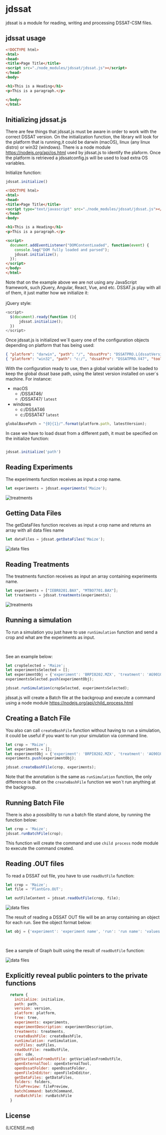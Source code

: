# jdssat

jdssat is a module for reading, writing and processing DSSAT-CSM files.

## jdssat usage

``` html
<!DOCTYPE html>
<html>
<head>
<title>Page Title</title>
<script src="./node_modules/jdssat/jdssat.js"></script>
</head>
<body>

<h1>This is a Heading</h1>
<p>This is a paragraph.</p>

</body>
</html>
```

## Initializing jdssat.js 

There are few things that jdssat.js must be aware in order to work with the correct DSSAT version. On the initialization function, the library will look for the platform that is running,it could be darwin (macOS), linux (any linux distro) or win32 (windows). There is a node module https://nodejs.org/api/os.html used by jdssat.js to identify the plaform. Once the platform is retrieved a jdssatconfig.js will be used to load extra OS variables. 

Initialize function:

``` javascript
jdssat.initialize()
```

``` html
<!DOCTYPE html>
<html>
<head>
<title>Page Title</title>
<script type="text/javascript" src="./node_modules/jdssat/jdssat.js"></script>
</head>
<body>

<h1>This is a Heading</h1>
<p>This is a paragraph.</p>

<script>
  document.addEventListener("DOMContentLoaded", function(event) {
    console.log("DOM fully loaded and parsed");
    jdssat.initialize();
  });
</script>
</body>
</html>
```

Note that on the example above we are not using any JavaScript framework, such jQuery, Angular, React, Vue, and etc. DSSAT.js play with all of them, it just matter how we initialize it:
<br />
<br />
jQuery style:

``` javascript
<script>
  $(document).ready(function (){
      jdssat.initialize();
  })
</script>
```

Once jdssat.js is initialized we`ll query one of the configuration objects depending on platform that has being used:

```json
{ "platform": "darwin", "path": "/", "dssatPro": "DSSATPRO.L{dssatVersion}", "tools": "Tools/" }
{ "platform": "win32", "path": "c:/", "dssatPro": "DSSATPRO.V47", "tools": "Tools/" }
```

With the configuration ready to use, then a global variable will be loaded to keep the global dssat base path, using the latest version installed on user`s machine. For instance:

* macOS
    * /DSSAT46/
    * /DSSAT47/ `latest`
* windows
    * c:/DSSAT46
    * c:/DSSAT47 `latest`


``` javascript
globalBasePath = "{0}{1}/".format(platform.path, latestVersion);
```

In case we have to load dssat from a different path, it must be specified on the initialize function: 

``` javascript

jdssat.initialize('path')

```
## Reading Experiments

The experiments function receives as input a crop name. 

``` javascript
let experiments = jdssat.experiments('Maize');
```

![treatments](/images/experiments_response.png?raw=true)

## Getting Data Files

The getDataFiles function receives as input a crop name and returns an array with all data files name

``` javascript
let dataFiles = jdssat.getDataFiles('Maize');
```

![data files](/images/data_files_response.png?raw=true)

## Reading Treatments

The treatments function receives as input an array containing experiments name. 

``` javascript
let experiments = ["IEBR8201.BAX", "MTBO7701.BAX"];
let treatments = jdssat.treatments(experiments);
```

![treatments](/images/treatments_response.png?raw=true)

## Running a simulation

To run a simulation you just have to use `runSimulation` function and send a crop and what are the experiments as input. 

<br />

See an example below:                 
                                   
``` javascript
let cropSelected = 'Maize';
let experimentsSelected = [];
let experimentObj = {'experiment': 'BRPI0202.MZX', 'treatment': 'AG9010 - Rainfed', 'trtNo': '1'};
experimentsSelected.push(experimentObj);

jdssat.runSimulation(cropSelected, experimentsSelected);

```

jdssat.js will create a Batch file at the backgroup and execute a command using a node module https://nodejs.org/api/child_process.html

## Creating a Batch File 

You also can call `createBashFile` function without having to run a simulation, it could be useful if you want to run your simulation via command line.

``` javascript
let crop = 'Maize';
let experiments = [];
let experimentObj = {'experiment': 'BRPI0202.MZX', 'treatment': 'AG9010 - Rainfed', 'trtNo': '1'};
experiments.push(experimentObj);

jdssat.createBashFile(crop, experiments);

```

Note that the annotation is the same as `runSimulation` function, the only difference is that on the `createBashFile` function we won`t run anything at the backgroup.

## Running Batch File

There is also a possibility to run a batch file stand alone, by running the function below:

```javascript
let crop = 'Maize';
jdssat.runBatchFile(crop);
```

This function will create the command and use `child process` node module to execute the command created. 

## Reading .OUT files 

To read a DSSAT out file, you have to use `readOutFile` function:

``` javascript
let crop = 'Maize';
let file = 'PlantGro.OUT';

let outFileContent = jdssat.readOutFile(crop, file);

```

![data files](/images/outfile_response.png?raw=true)

The result of reading a DSSAT OUT file will be an array containing an object for each run. See the object format below:

``` javascript
let obj = {'experiment': 'experiment name', 'run': 'run name': 'values': '[{array of objects with the cde description and its values}]'}
```

<br />

See a sample of Graph built using the result of `readOutFile` function:

![data files](/images/graph_builder.png?raw=true)


## Explicitly reveal public pointers to the private functions 

``` javascript
  return {
    initialize: initialize,
    path: path,
    version: version,
    platform: platform,
    tree: tree,
    experiments: experiments,
    experimentDescription: experimentDescription,
    treatments: treatments,
    createBashFile: createBashFile,
    runSimulation: runSimulation,
    outFiles: outFiles,
    readOutFile: readOutFile,
    cde: cde,
    getVariablesFromOutFile: getVariablesFromOutFile,
    openExternalTool: openExternalTool,
    openDssatFolder: openDssatFolder,
    openFileInEditor: openFileInEditor,
    getDataFiles: getDataFiles,
    folders: folders,
    filePreview: filePreview,
    batchCommand: batchCommand,
    runBatchFile: runBatchFile
  }
```

## License
(LICENSE.md)
